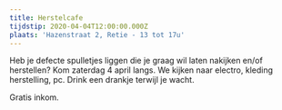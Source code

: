 ```yaml
---
title: Herstelcafe
tijdstip: 2020-04-04T12:00:00.000Z
plaats: 'Hazenstraat 2, Retie - 13 tot 17u'
---
```

Heb je defecte spulletjes liggen die je graag wil laten nakijken en/of herstellen? Kom zaterdag 4 april langs. We kijken naar electro, kleding herstelling, pc. Drink een drankje terwijl je wacht.

Gratis inkom.

